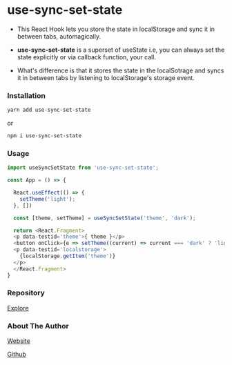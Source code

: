 # use-sync-set-state

- This React Hook lets you store the state in localStorage and sync it in between tabs, automagically.

- **use-sync-set-state** is a superset of useState i.e, you can always set the state explicitly or via callback function, your call.

- What's difference is that it stores the state in the localSotrage and syncs it in between tabs by listening to localStorage's storage event.

### Installation

```sh
yarn add use-sync-set-state
```
or

```sh
npm i use-sync-set-state

```

### Usage

```js
import useSyncSetState from 'use-sync-set-state';

const App = () => {

  React.useEffect(() => {
    setTheme('light');
  }, [])

  const [theme, setTheme] = useSyncSetState('theme', 'dark');

  return <React.Fragment>
  <p data-testid='theme'>{ theme }</p>
  <button onClick={e => setTheme((current) => current === 'dark' ? 'light' : 'dark')}>toggle</button>
  <p data-testid='localstorage'>
    {localStorage.getItem('theme')}
  </p>
  </React.Fragment>
}
```

### Repository

[Explore](https://github.com/inblack67/use-sync-set-state)

### About The Author

[Website](https://inblack67.netlify.app)

[Github](https://github.com/inblack67)

